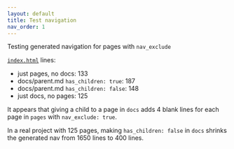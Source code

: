 ```yaml
---
layout: default
title: Test navigation
nav_order: 1
---
```


Testing generated navigation for pages with `nav_exclude`

[`index.html`](.) lines:

- just pages, no docs: 133
- docs/parent.md `has_children: true`: 187
- docs/parent.md `has_children: false`: 148
- just docs, no pages: 125

It appears that giving a child to a page in `docs` adds 4 blank lines
for each page in `pages` with `nav_exclude: true`.

In a real project with 125 pages, making `has_children: false` in `docs`
shrinks the generated nav from 1650 lines to 400 lines.
